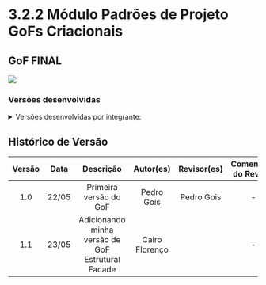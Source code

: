# 3.2.2 Módulo Padrões de Projeto GoFs Criacionais

## GoF FINAL

<img src="(COLOCAR IMAGEM AQUI)"/>

### Versões desenvolvidas

<details>
<summary>Versões desenvolvidas por integrante:</summary>

<details>
<summary>Versão do Pedro Gois:</summary>

#### Pedro
Interface 
```python
from abc import ABC, abstractmethod

class ComponenteMemoria(ABC):
    @abstractmethod
    def exibir(self, nivel=0):
        pass
```
Classe folha
```python
class MemoriaSimples(ComponenteMemoria):
    def __init__(self, titulo):
        self.titulo = titulo

    def exibir(self, nivel=0):
        print("  " * nivel + f"- Memória: {self.titulo}")
```
Classe composta
```python
class ColecaoMemoria(ComponenteMemoria):
    def __init__(self, nome):
        self.nome = nome
        self.componentes = []

    def adicionar(self, componente: ComponenteMemoria):
        self.componentes.append(componente)

    def remover(self, componente: ComponenteMemoria):
        self.componentes.remove(componente)

    def exibir(self, nivel=0):
        print("  " * nivel + f"+ Coleção: {self.nome}")
        for componente in self.componentes:
            componente.exibir(nivel + 1)
```

</details>

<details>
<summary>Versão do Cairo Florenço:</summary>

#### Cairo

GoF Estrutural Facade

```python
class ValidadorDeMemoria:
    def validar(self, memoria: Memoria):
        if not memoria.imagem_url:
            raise ValueError("Imagem obrigatória")
        if not memoria.titulo:
            raise ValueError("Título obrigatório")
        if not memoria.descricao:
            raise ValueError("Descrição obrigatória")
        if not memoria.data_memoria:
            raise ValueError("Data da memória obrigatória")

class ArmazenacaoDeMemoria:
    def salvar(self, memoria: Memoria):
        print("Nova memória salva no banco de dados")

class NotificacaoAdmin:
    def notificar(self, memoria: Memoria):
        print("Admin notificado sobre nova memória enviada")

class EnvioDeMemoriaFacade:
    def __init__(self):
        self.validador = ValidadorDeMemoria()
        self.armazenamento = ArmazenacaoDeMemoria()
        self.notificacao = NotificacaoAdmin()

    def enviar_memoria(self, memoria: Memoria):
        self.validador.validar(memoria)
        self.armazenamento.salvar(memoria)
        self.notificacao.notificar(memoria)
        print("Envio concluído com sucesso")
```

</details>


</details>




## Histórico de Versão

| Versão | Data | Descrição | Autor(es) | Revisor(es) | Comentário do Revisor |
| :-: | :-: | :-: | :-: | :-: | :-: |
| 1.0 | 22/05 | Primeira versão do GoF | Pedro Gois | Pedro Gois | - |
| 1.1 | 23/05 | Adicionando minha versão de GoF Estrutural Facade | Cairo Florenço | | - |